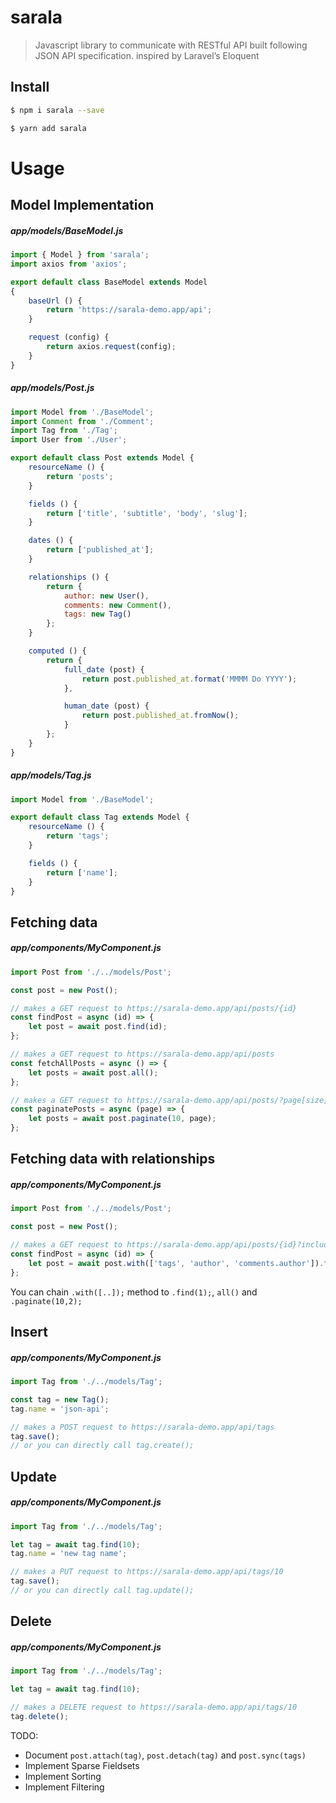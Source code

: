 # sarala
> Javascript library to communicate with RESTful API built following JSON API specification. inspired by Laravel’s Eloquent


## Install

```sh
$ npm i sarala --save
```

```sh
$ yarn add sarala
```

# Usage

## Model Implementation

##### app/models/BaseModel.js
```javascript
import { Model } from 'sarala';
import axios from 'axios';

export default class BaseModel extends Model
{
    baseUrl () {
        return 'https://sarala-demo.app/api';
    }

    request (config) {
        return axios.request(config);
    }
}
```

##### app/models/Post.js
```javascript
import Model from './BaseModel';
import Comment from './Comment';
import Tag from './Tag';
import User from './User';

export default class Post extends Model {
    resourceName () {
        return 'posts';
    }

    fields () {
        return ['title', 'subtitle', 'body', 'slug'];
    }

    dates () {
        return ['published_at'];
    }

    relationships () {
        return {
            author: new User(),
            comments: new Comment(),
            tags: new Tag()
        };
    }

    computed () {
        return {
            full_date (post) {
                return post.published_at.format('MMMM Do YYYY');
            },

            human_date (post) {
                return post.published_at.fromNow();
            }
        };
    }
}
```

##### app/models/Tag.js
```javascript
import Model from './BaseModel';

export default class Tag extends Model {
    resourceName () {
        return 'tags';
    }

    fields () {
        return ['name'];
    }
}
```

## Fetching data

##### app/components/MyComponent.js
```javascript
import Post from './../models/Post';

const post = new Post();

// makes a GET request to https://sarala-demo.app/api/posts/{id}
const findPost = async (id) => {
    let post = await post.find(id);
};

// makes a GET request to https://sarala-demo.app/api/posts
const fetchAllPosts = async () => {
    let posts = await post.all();
};

// makes a GET request to https://sarala-demo.app/api/posts/?page[size]=10&page[number]={page}
const paginatePosts = async (page) => {
    let posts = await post.paginate(10, page);
};
```

## Fetching data with relationships

##### app/components/MyComponent.js

```javascript
import Post from './../models/Post';

const post = new Post();

// makes a GET request to https://sarala-demo.app/api/posts/{id}?include=tags,author,comments.author
const findPost = async (id) => {
    let post = await post.with(['tags', 'author', 'comments.author']).find(id);
};
```
You can chain `.with([..]);` method to `.find(1);`, `all()` and `.paginate(10,2);`

## Insert

##### app/components/MyComponent.js
```javascript
import Tag from './../models/Tag';

const tag = new Tag();
tag.name = 'json-api';

// makes a POST request to https://sarala-demo.app/api/tags
tag.save(); 
// or you can directly call tag.create();
```

## Update

##### app/components/MyComponent.js
```javascript
import Tag from './../models/Tag';

let tag = await tag.find(10);
tag.name = 'new tag name';

// makes a PUT request to https://sarala-demo.app/api/tags/10
tag.save();
// or you can directly call tag.update();
```

## Delete

##### app/components/MyComponent.js
```javascript
import Tag from './../models/Tag';

let tag = await tag.find(10);

// makes a DELETE request to https://sarala-demo.app/api/tags/10
tag.delete();
```

TODO:
- Document `post.attach(tag)`, `post.detach(tag)` and `post.sync(tags)`
- Implement Sparse Fieldsets
- Implement Sorting
- Implement Filtering